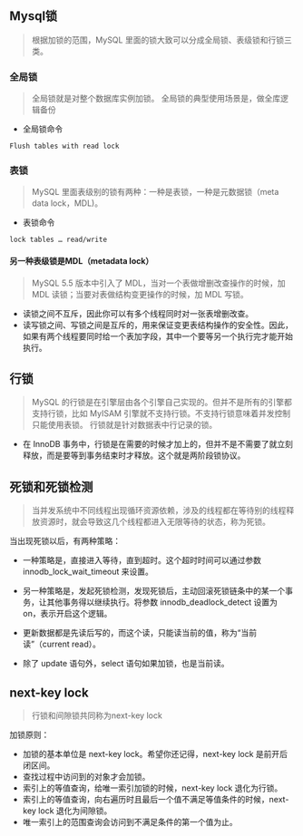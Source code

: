 ## Mysql锁

> 根据加锁的范围，MySQL 里面的锁大致可以分成全局锁、表级锁和行锁三类。

### 全局锁

> 全局锁就是对整个数据库实例加锁。
> 全局锁的典型使用场景是，做全库逻辑备份

- 全局锁命令

```mysql
Flush tables with read lock
```

### 表锁

> MySQL 里面表级别的锁有两种：一种是表锁，一种是元数据锁（meta data lock，MDL)。

- 表锁命令

```mysql
lock tables … read/write
```

#### 另一种表级锁是MDL（metadata lock）

> MySQL 5.5 版本中引入了 MDL，当对一个表做增删改查操作的时候，加 MDL 读锁；当要对表做结构变更操作的时候，加 MDL 写锁。

- 读锁之间不互斥，因此你可以有多个线程同时对一张表增删改查。
- 读写锁之间、写锁之间是互斥的，用来保证变更表结构操作的安全性。因此，如果有两个线程要同时给一个表加字段，其中一个要等另一个执行完才能开始执行。

## 行锁

> MySQL 的行锁是在引擎层由各个引擎自己实现的。但并不是所有的引擎都支持行锁，比如 MyISAM 引擎就不支持行锁。不支持行锁意味着并发控制只能使用表锁。
> 行锁就是针对数据表中行记录的锁。

- 在 InnoDB 事务中，行锁是在需要的时候才加上的，但并不是不需要了就立刻释放，而是要等到事务结束时才释放。这个就是两阶段锁协议。

## 死锁和死锁检测

> 当并发系统中不同线程出现循环资源依赖，涉及的线程都在等待别的线程释放资源时，就会导致这几个线程都进入无限等待的状态，称为死锁。

当出现死锁以后，有两种策略：

- 一种策略是，直接进入等待，直到超时。这个超时时间可以通过参数 innodb_lock_wait_timeout 来设置。
- 另一种策略是，发起死锁检测，发现死锁后，主动回滚死锁链条中的某一个事务，让其他事务得以继续执行。将参数 innodb_deadlock_detect 设置为 on，表示开启这个逻辑。


- 更新数据都是先读后写的，而这个读，只能读当前的值，称为“当前读”（current read）。
- 除了 update 语句外，select 语句如果加锁，也是当前读。

## next-key lock

> 行锁和间隙锁共同称为next-key lock

加锁原则：

- 加锁的基本单位是 next-key lock。希望你还记得，next-key lock 是前开后闭区间。
- 查找过程中访问到的对象才会加锁。
- 索引上的等值查询，给唯一索引加锁的时候，next-key lock 退化为行锁。
- 索引上的等值查询，向右遍历时且最后一个值不满足等值条件的时候，next-key lock 退化为间隙锁。
- 唯一索引上的范围查询会访问到不满足条件的第一个值为止。

